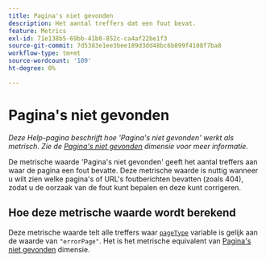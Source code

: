 ```yaml
---
title: Pagina's niet gevonden
description: Het aantal treffers dat een fout bevat.
feature: Metrics
exl-id: 71e138b5-69bb-41b0-852c-ca4af22be1f3
source-git-commit: 7d5383e1ee3bee189d3dd48bc6b899f4108f7ba8
workflow-type: tm+mt
source-wordcount: '109'
ht-degree: 0%

---
```


# Pagina&#39;s niet gevonden

*Deze Help-pagina beschrijft hoe &#39;Pagina&#39;s niet gevonden&#39; werkt als metrisch. Zie de [Pagina&#39;s niet gevonden](../dimensions/pages-not-found.md) dimensie voor meer informatie.*

De metrische waarde &#39;Pagina&#39;s niet gevonden&#39; geeft het aantal treffers aan waar de pagina een fout bevatte. Deze metrische waarde is nuttig wanneer u wilt zien welke pagina&#39;s of URL&#39;s foutberichten bevatten (zoals 404), zodat u de oorzaak van de fout kunt bepalen en deze kunt corrigeren.

## Hoe deze metrische waarde wordt berekend

Deze metrische waarde telt alle treffers waar [`pageType`](/help/implement/vars/page-vars/pagetype.md) variable is gelijk aan de waarde van `"errorPage"`. Het is het metrische equivalent van [Pagina&#39;s niet gevonden](../dimensions/pages-not-found.md) dimensie.
